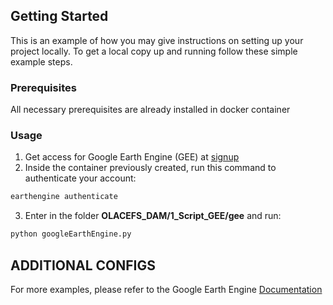 
<!-- GETTING STARTED -->
## Getting Started

This is an example of how you may give instructions on setting up your project locally.
To get a local copy up and running follow these simple example steps.

### Prerequisites

All necessary prerequisites are already installed in docker container

### Usage

1. Get access for Google Earth Engine (GEE) at [signup](https://earthengine.google.com/signup/)
2. Inside the container previously created, run this command to authenticate your account:
```sh
earthengine authenticate
```
3. Enter in the folder **OLACEFS_DAM/1_Script_GEE/gee** and run:
```sh
python googleEarthEngine.py
```

<!-- ADDITIONAL CONFIGS -->
## ADDITIONAL CONFIGS



For more examples, please refer to the Google Earth Engine [Documentation](https://developers.google.com/earth-engine)


